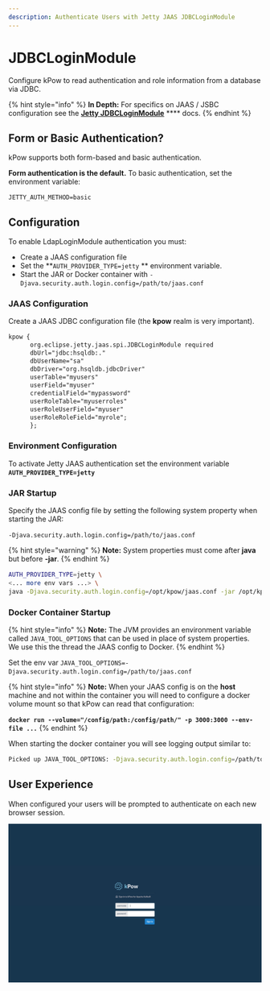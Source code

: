 ```yaml
---
description: Authenticate Users with Jetty JAAS JDBCLoginModule
---
```


# JDBCLoginModule

Configure kPow to read authentication and role information from a database via JDBC.

{% hint style="info" %}
**In Depth:** For specifics on JAAS / JSBC configuration see the [**Jetty JDBCLoginModule**](https://www.eclipse.org/jetty/documentation/current/jaas-support.html#jetty-jaas) **** docs.
{% endhint %}

## Form or Basic Authentication?

kPow supports both form-based and basic authentication.

**Form authentication is the default.** To basic authentication, set the environment variable:

```
JETTY_AUTH_METHOD=basic
```

## Configuration

To enable LdapLoginModule authentication you must:

* Create a JAAS configuration file
* Set the **`AUTH_PROVIDER_TYPE=jetty` ** environment variable.
* Start the JAR or Docker container with `-Djava.security.auth.login.config=/path/to/jaas.conf`

### JAAS Configuration

Create a JAAS JDBC configuration file (the **kpow** realm is very important).

```
kpow {
      org.eclipse.jetty.jaas.spi.JDBCLoginModule required
      dbUrl="jdbc:hsqldb:."
      dbUserName="sa"
      dbDriver="org.hsqldb.jdbcDriver"
      userTable="myusers"
      userField="myuser"
      credentialField="mypassword"
      userRoleTable="myuserroles"
      userRoleUserField="myuser"
      userRoleRoleField="myrole";
      };
```

### Environment Configuration

To activate Jetty JAAS authentication set the environment variable **`AUTH_PROVIDER_TYPE=jetty`**

### JAR Startup

Specify the JAAS config file by setting the following system property when starting the JAR:

&#x20; `-Djava.security.auth.login.config=/path/to/jaas.conf`&#x20;

{% hint style="warning" %}
**Note:** System properties must come after **java** but before **-jar**.
{% endhint %}

```bash
AUTH_PROVIDER_TYPE=jetty \
<... more env vars ...> \
java -Djava.security.auth.login.config=/opt/kpow/jaas.conf -jar /opt/kpow/latest.jar 
```

### Docker Container Startup

{% hint style="info" %}
**Note:** The JVM provides an environment variable called `JAVA_TOOL_OPTIONS` that can be used in place of system properties. We use this the thread the JAAS config to Docker.
{% endhint %}

Set the env var `JAVA_TOOL_OPTIONS=-Djava.security.auth.login.config=/path/to/jaas.conf`

{% hint style="info" %}
**Note:** When your JAAS config is on the **host** machine and not within the container you will need to configure a docker volume mount so that kPow can read that configuration:

**`docker run --volume="/config/path:/config/path/" -p 3000:3000 --env-file ...`**
{% endhint %}

When starting the docker container you will see logging output similar to:

```bash
Picked up JAVA_TOOL_OPTIONS: -Djava.security.auth.login.config=/path/to/jaas.conf
```

## User Experience

When configured your users will be prompted to authenticate on each new browser session.

![](../.gitbook/assets/screen-login.png)
